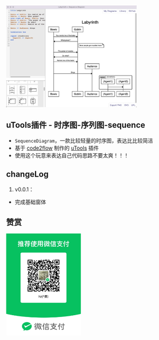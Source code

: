 <img src="https://github.com/bravekingzhang/utools-sequence/blob/main/run.png" alt="收款码" style="width: 70%;" />

## uTools插件 - 时序图-序列图-sequence

- `SequenceDiagram`，一款比较轻量的时序图，表达比比较简洁
- 基于 [code2flow](https://github.com/davidje13/SequenceDiagram) 制作的 [uTools](https://u.tools/) 插件
- 使用这个玩意来表达自己代码思路不要太爽！！！


## changeLog

1. v0.0.1：

- 完成基础窗体

## 赞赏

<img src="https://github.com/bravekingzhang/utools-code2flow-official/blob/main/shoukuanma.png" alt="收款码" style="width: 40%;" />
